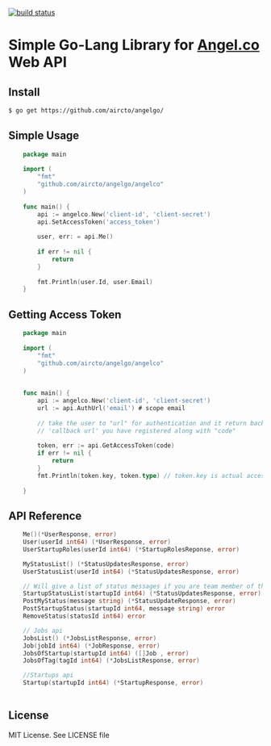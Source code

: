 [![build status](https://travis-ci.org/Aircto/angelgo.svg?branch=master)](https://travis-ci.org/Aircto/angelgo.svg?branch=master)

# Simple Go-Lang Library for [Angel.co](https://angel.co/api/) Web API

## Install

```bash
$ go get https://github.com/aircto/angelgo/
```

## Simple Usage

```go
	package main
	
	import (
		"fmt"
		"github.com/aircto/angelgo/angelco"
	)
	
	func main() {
		api := angelco.New('client-id', 'client-secret')
		api.SetAccessToken('access_token')
		
		user, err: = api.Me()
		
		if err != nil {
			return
		}
		
		fmt.Println(user.Id, user.Email)
	}
```

## Getting Access Token

```go
	package main
	
	import (
		"fmt"
		"github.com/aircto/angelgo/angelco"
	)
	
	
	func main() {
		api := angelco.New('client-id', 'client-secret')
		url := api.AuthUrl('email') # scope email
		
		// take the user to "url" for authentication and it return back to
		// 'callback url' you have registered along with "code"
		
		token, err := api.GetAccessToken(code)
		if err != nil {
			return
		}
		fmt.Println(token.key, token.type) // token.key is actual access_token we will be using for every request
		
	}
```

## API Reference

``` go
	Me()(*UserResponse, error)
    User(userId int64) (*UserResponse, error)
    UserStartupRoles(userId int64) (*StartupRolesReponse, error)

    MyStatusList() (*StatusUpdatesResponse, error)
    UserStatusList(userId int64) (*StatusUpdatesResponse, error)

    // Will give a list of status messages if you are team member of the startup else it will be emptyn
    StartupStatusList(startupId int64) (*StatusUpdatesResponse, error)
    PostMyStatus(message string) (*StatusUpdateResponse, error)
    PostStartupStatus(startupId int64, message string) error
    RemoveStatus(statusId int64) error

    // Jobs api
    JobsList() (*JobsListResponse, error)
    Job(jobId int64) (*JobResponse, error)
    JobsOfStartup(startupId int64) ([]Job , error)
    JobsOfTag(tagId int64) (*JobsListResponse, error)

    //Startups api
    Startup(startupId int64) (*StartupResponse, error)
	
```

## License

MIT License. See LICENSE file

